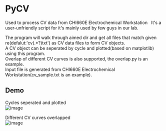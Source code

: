 # PyCV
Used to process CV data from CHI660E Electrochemical Workstation  
It's a user-unfriendly script for it's mainly used by few guys in our lab.    

The program will walk through aimed dir and get all files that match given re(defalut:'cv(.*?)txt') as CV data files to form CV objects.  
A CV object can be seperated by cycle and plotted(based on matplotlib) using this program.  
Overlap of different CV curves is also supported, the overlap.py is an example.  
Input file is generated from CHI660E Electrochemical Workstation(cv_sample.txt is an example).

## Demo
Cycles seperated and plotted  
![image](https://github.com/wsyxbcl/pyCV/blob/master/demo/cv_sample.png)  

Different CV curves overlapped  
![image](https://github.com/wsyxbcl/pyCV/blob/master/demo/overlap_demo.png)
